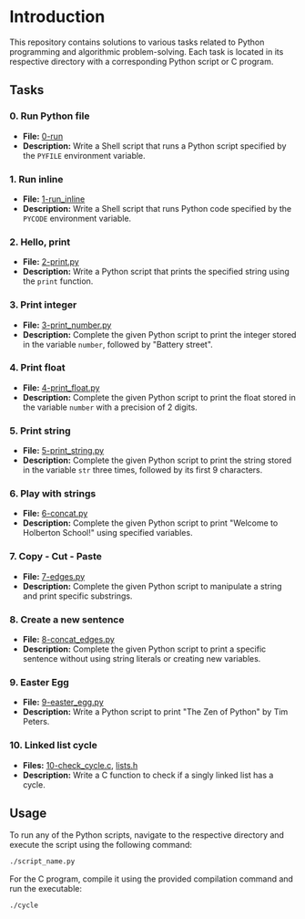 # Introduction
This repository contains solutions to various tasks related to Python programming and algorithmic problem-solving. Each task is located in its respective directory with a corresponding Python script or C program.

## Tasks

### 0. Run Python file
- **File:** [0-run](./0x00-python-hello_world/0-run)
- **Description:** Write a Shell script that runs a Python script specified by the `PYFILE` environment variable.

### 1. Run inline
- **File:** [1-run_inline](./0x00-python-hello_world/1-run_inline)
- **Description:** Write a Shell script that runs Python code specified by the `PYCODE` environment variable.

### 2. Hello, print
- **File:** [2-print.py](./0x00-python-hello_world/2-print.py)
- **Description:** Write a Python script that prints the specified string using the `print` function.

### 3. Print integer
- **File:** [3-print_number.py](./0x00-python-hello_world/3-print_number.py)
- **Description:** Complete the given Python script to print the integer stored in the variable `number`, followed by "Battery street".

### 4. Print float
- **File:** [4-print_float.py](./0x00-python-hello_world/4-print_float.py)
- **Description:** Complete the given Python script to print the float stored in the variable `number` with a precision of 2 digits.

### 5. Print string
- **File:** [5-print_string.py](./0x00-python-hello_world/5-print_string.py)
- **Description:** Complete the given Python script to print the string stored in the variable `str` three times, followed by its first 9 characters.

### 6. Play with strings
- **File:** [6-concat.py](./0x00-python-hello_world/6-concat.py)
- **Description:** Complete the given Python script to print "Welcome to Holberton School!" using specified variables.

### 7. Copy - Cut - Paste
- **File:** [7-edges.py](./0x00-python-hello_world/7-edges.py)
- **Description:** Complete the given Python script to manipulate a string and print specific substrings.

### 8. Create a new sentence
- **File:** [8-concat_edges.py](./0x00-python-hello_world/8-concat_edges.py)
- **Description:** Complete the given Python script to print a specific sentence without using string literals or creating new variables.

### 9. Easter Egg
- **File:** [9-easter_egg.py](./0x00-python-hello_world/9-easter_egg.py)
- **Description:** Write a Python script to print "The Zen of Python" by Tim Peters.

### 10. Linked list cycle
- **Files:** [10-check_cycle.c](./0x00-python-hello_world/10-check_cycle.c), [lists.h](./0x00-python-hello_world/lists.h)
- **Description:** Write a C function to check if a singly linked list has a cycle.

## Usage
To run any of the Python scripts, navigate to the respective directory and execute the script using the following command:
```bash
./script_name.py
```
For the C program, compile it using the provided compilation command and run the executable:
```bash
./cycle
```
